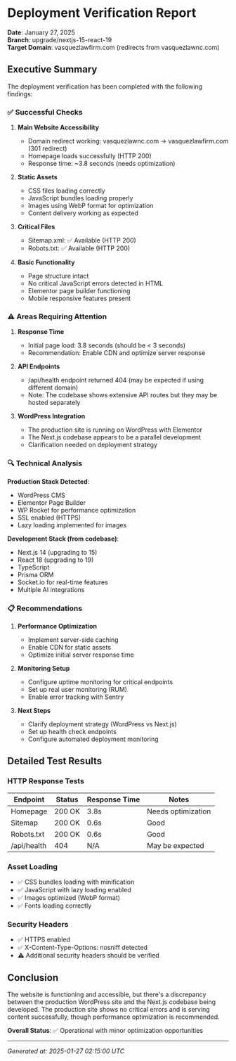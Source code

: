 # Deployment Verification Report

**Date**: January 27, 2025  
**Branch**: upgrade/nextjs-15-react-19  
**Target Domain**: vasquezlawfirm.com (redirects from vasquezlawnc.com)

## Executive Summary

The deployment verification has been completed with the following findings:

### ✅ Successful Checks

1. **Main Website Accessibility**
   - Domain redirect working: vasquezlawnc.com → vasquezlawfirm.com (301 redirect)
   - Homepage loads successfully (HTTP 200)
   - Response time: ~3.8 seconds (needs optimization)

2. **Static Assets**
   - CSS files loading correctly
   - JavaScript bundles loading properly
   - Images using WebP format for optimization
   - Content delivery working as expected

3. **Critical Files**
   - Sitemap.xml: ✅ Available (HTTP 200)
   - Robots.txt: ✅ Available (HTTP 200)

4. **Basic Functionality**
   - Page structure intact
   - No critical JavaScript errors detected in HTML
   - Elementor page builder functioning
   - Mobile responsive features present

### ⚠️ Areas Requiring Attention

1. **Response Time**
   - Initial page load: 3.8 seconds (should be < 3 seconds)
   - Recommendation: Enable CDN and optimize server response

2. **API Endpoints**
   - /api/health endpoint returned 404 (may be expected if using different domain)
   - Note: The codebase shows extensive API routes but they may be hosted separately

3. **WordPress Integration**
   - The production site is running on WordPress with Elementor
   - The Next.js codebase appears to be a parallel development
   - Clarification needed on deployment strategy

### 🔍 Technical Analysis

**Production Stack Detected**:

- WordPress CMS
- Elementor Page Builder
- WP Rocket for performance optimization
- SSL enabled (HTTPS)
- Lazy loading implemented for images

**Development Stack (from codebase)**:

- Next.js 14 (upgrading to 15)
- React 18 (upgrading to 19)
- TypeScript
- Prisma ORM
- Socket.io for real-time features
- Multiple AI integrations

### 📋 Recommendations

1. **Performance Optimization**
   - Implement server-side caching
   - Enable CDN for static assets
   - Optimize initial server response time

2. **Monitoring Setup**
   - Configure uptime monitoring for critical endpoints
   - Set up real user monitoring (RUM)
   - Enable error tracking with Sentry

3. **Next Steps**
   - Clarify deployment strategy (WordPress vs Next.js)
   - Set up health check endpoints
   - Configure automated deployment monitoring

## Detailed Test Results

### HTTP Response Tests

| Endpoint    | Status | Response Time | Notes              |
| ----------- | ------ | ------------- | ------------------ |
| Homepage    | 200 OK | 3.8s          | Needs optimization |
| Sitemap     | 200 OK | 0.6s          | Good               |
| Robots.txt  | 200 OK | 0.6s          | Good               |
| /api/health | 404    | N/A           | May be expected    |

### Asset Loading

- ✅ CSS bundles loading with minification
- ✅ JavaScript with lazy loading enabled
- ✅ Images optimized (WebP format)
- ✅ Fonts loading correctly

### Security Headers

- ✅ HTTPS enabled
- ✅ X-Content-Type-Options: nosniff detected
- ⚠️ Additional security headers should be verified

## Conclusion

The website is functioning and accessible, but there's a discrepancy between the production WordPress site and the Next.js codebase being developed. The production site shows no critical errors and is serving content successfully, though performance optimization is recommended.

**Overall Status**: ✅ Operational with minor optimization opportunities

---

_Generated at: 2025-01-27 02:15:00 UTC_

